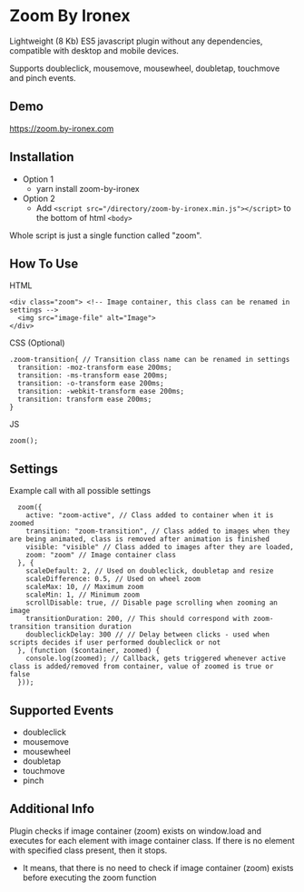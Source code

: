 # Zoom By Ironex

Lightweight (8 Kb) ES5 javascript plugin without any dependencies, compatible with desktop and mobile devices.

Supports doubleclick, mousemove, mousewheel, doubletap, touchmove and pinch events.

## Demo

https://zoom.by-ironex.com

## Installation

- Option 1
  - yarn install zoom-by-ironex
- Option 2
  - Add `<script src="/directory/zoom-by-ironex.min.js"></script>` to the bottom of html `<body>`

Whole script is just a single function called "zoom".

## How To Use

HTML

```
<div class="zoom"> <!-- Image container, this class can be renamed in settings -->
  <img src="image-file" alt="Image">
</div>
```

CSS (Optional)

```
.zoom-transition{ // Transition class name can be renamed in settings
  transition: -moz-transform ease 200ms;
  transition: -ms-transform ease 200ms;
  transition: -o-transform ease 200ms;
  transition: -webkit-transform ease 200ms;
  transition: transform ease 200ms;
}
```

JS

```
zoom();
```

## Settings

 Example call with all possible settings

```
  zoom({
    active: "zoom-active", // Class added to container when it is zoomed
    transition: "zoom-transition", // Class added to images when they are being animated, class is removed after animation is finished
    visible: "visible" // Class added to images after they are loaded,
    zoom: "zoom" // Image container class
  }, {
    scaleDefault: 2, // Used on doubleclick, doubletap and resize
    scaleDifference: 0.5, // Used on wheel zoom
    scaleMax: 10, // Maximum zoom
    scaleMin: 1, // Minimum zoom
    scrollDisable: true, // Disable page scrolling when zooming an image
    transitionDuration: 200, // This should correspond with zoom-transition transition duration
    doubleclickDelay: 300 // // Delay between clicks - used when scripts decides if user performed doubleclick or not
  }, (function ($container, zoomed) {
    console.log(zoomed); // Callback, gets triggered whenever active class is added/removed from container, value of zoomed is true or false
  }));
```

## Supported Events

- doubleclick
- mousemove
- mousewheel
- doubletap
- touchmove
- pinch

## Additional Info

Plugin checks if image container (zoom) exists on window.load and executes for each element with image container class. If there is no element with specified class present, then it stops.
- It means, that there is no need to check if image container (zoom) exists before executing the zoom function
